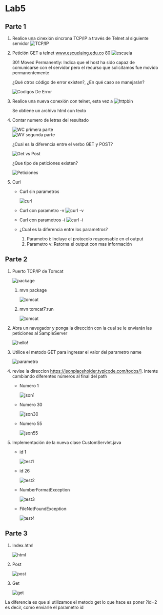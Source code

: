 # Lab5

## Parte 1 

1. Realice una cinexión sincrona TCP/IP a través de Telnet al siguiente servidor
    ![TCP/IP](./Image/Telnet1.png)

2. Petición GET a telnet www.escuelaing.edu.co 80
    ![escuela](./Image/Telnet.png)  

    301 Moved Permanently: Indica que el host ha sido capaz de comunicarse con el servidor pero el recurso que solicitamos fue movido permanentemente   

    ¿Qué otros código de error existen?, ¿En qué caso se manejarán?

    ![Codigos De Error](./Image/CodigosDeError.png)    
3. Realice una nueva conexión con telnet, esta vez a
    ![httpbin](./Image/httpbin.png)

    Se obtiene un archivo html con texto 

4. Contar numero de letras del resultado

    ![WC primera parte](./Image/wcparte1.png)  
    ![WV segunda parte](./Image/wcparte2.png)

    ¿Cual es la diferencia entre el verbo GET y POST?

    ![Get vs Post](./Image/GetvsPost.png)

    ¿Que tipo de peticiones existen?

    ![Peticiones](./Image/TiposDePeticiones.png)
5. Curl 
    * Curl sin parametros

        ![curl](./Image/curl1.png)
    * Curl con parametro -v 
        ![curl -v](./Image/curl2.png)
    * Curl con parametros -i 
        ![curl -i](./Image/curl3.png)

    * ¿Cual es la diferencia entre los parametros?
        1. Parametro i: Incluye el protocolo responsable en el output 
        2. Parametro v: Retorna el output con mas información 

## Parte 2 

1. Puerto TCP/IP de Tomcat 

    ![package](./Image/Puerto.png)

    1. mvn package

        ![tomcat](./Image/mvnpackage.png)
    
    2. mvn tomcat7:run

        ![tomcat](./Image/Tomcat.png)

2. Abra un navegador y ponga la dirección con la cual se le enviarán las peticiones al SampleServer

    ![hello!](./Image/ServletHello.png)

3. Utilice el metodo GET para ingresar el valor del parametro name

    ![parametro](./Image/HelloParametro.png)

4. revise la direccion https://jsonplaceholder.typicode.com/todos/1. Intente cambiando diferentes números al final del path

    * Numero 1

        ![json1](./Image/json1.png)

    * Numero 30 

        ![json30](./Image/json30.png)

    * Numero 55

        ![json55](./Image/json55.png)

5. Implementación de la nueva clase CustomServlet.java

    * id 1

        ![test1](./Image/test1Custom.png)

    * id 26

        ![test2](./Image/test2Custom.png)

    * NumberFormatException 

        ![test3](./Image/test3Custom.png)

    * FileNotFoundException

        ![test4](./Image/test4Custom.png)
    
## Parte 3

1. Index.html

    ![html](./Image/index1.png)

2. Post

    ![post](./Image/examPost1.png)

3. Get

    ![get](./Image/examGet.png)

La diferencia es que si utilizamos el metodo get lo que hace es poner ?id=2
es decir, como enviarle el parametro id
